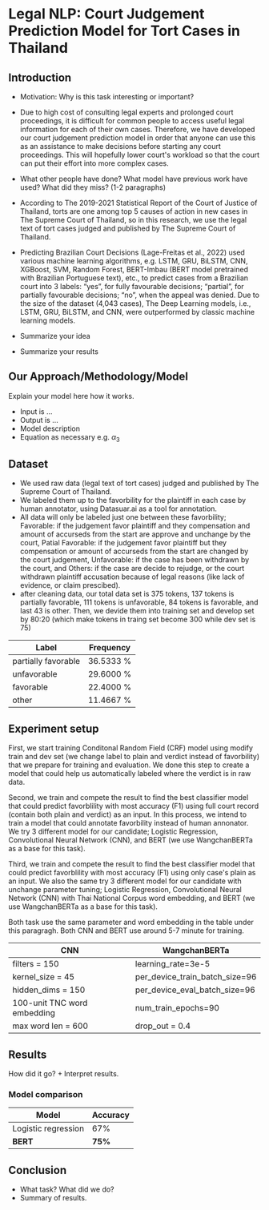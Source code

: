 # Legal NLP: Court Judgement Prediction Model for Tort Cases in Thailand

## Introduction
- Motivation: Why is this task interesting or important? 
- Due to high cost of consulting legal experts and prolonged court proceedings, it is difficult for common people to access useful legal information for each of their own cases. Therefore, we have developed our court judgement prediction model in order that anyone can use this as an assistance to make decisions before starting any court proceedings. This will hopefully lower court's workload so that the court can put their effort into more complex cases.
- What other people have done? What model have previous work have used? What did they miss?  (1-2 paragraphs)
- According to The 2019-2021 Statistical Report of the Court of Justice of Thailand, torts are one among top 5 causes of action in new cases in The Supreme Court of Thailand, so in this research, we use the legal text of tort cases judged and published by The Supreme Court of Thailand.
- Predicting Brazilian Court Decisions (Lage-Freitas et al., 2022) used various machine learning algorithms, e.g. LSTM, GRU, BiLSTM, CNN, XGBoost, SVM, Random Forest, BERT-Imbau (BERT model pretrained with Brazilian Portuguese text), etc., to predict cases from a Brazilian court into 3 labels: “yes”, for fully favourable decisions; “partial”, for partially favourable decisions; “no”, when the appeal was denied. Due to the size of the dataset (4,043 cases), The Deep Learning models, i.e., LSTM, GRU, BiLSTM, and CNN, were outperformed by classic machine learning models.

- Summarize your idea
- Summarize your results

## Our Approach/Methodology/Model 
Explain your model here how it works. 

- Input is ... 
- Output is ...
- Model description 
- Equation as necessary e.g. $\alpha_3$ 

## Dataset
- We used raw data (legal text of tort cases) judged and published by The Supreme Court of Thailand.
- We labeled them up to the favorbility for the plaintiff in each case by human annotator, using Datasuar.ai as a tool for annotation.
- All data will only be labeled just one between these favorbility; Favorable: if the judgement favor plaintiff and they compensation and amount of accurseds from the start are approve and unchange by the court, Patial Favorable: if the judgement favor plaintiff but they compensation or amount of accurseds from the start are changed by the court judgement, Unfavorable: if the case has been withdrawn by the court, and Others: if the case are decide to rejudge, or the court withdrawn plaintiff accusation because of legal reasons (like lack of evidence, or claim prescibed).
- after cleaning data, our total data set is 375 tokens, 137 tokens is partially favorable, 111 tokens is unfavorable, 84 tokens is favorable, and last 43 is other. Then, we devide them into training set and develop set by 80:20 (which make tokens in traing set become 300 while dev set is 75)

| Label | Frequency |
|--------|----------|
| partially favorable | 36.5333 % |
| unfavorable | 29.6000 % |
| favorable | 22.4000 % |
| other | 11.4667 % |

## Experiment setup
First, we start training Conditonal Random Field (CRF) model using modify train and dev set (we change label to plain and verdict instead of favorbility) that we prepare for training and evaluation. We done this step to create a model that could help us automatically labeled where the verdict is in raw data.

Second, we train and compete the result to find the best classifier model that could predict favorblility with most accuracy (F1) using full court record (contain both plain and verdict) as an input. In this process, we intend to train a model that could annotate favorbility instead of human annonator. We try 3 different model for our candidate; Logistic Regression, Convolutional Neural Network (CNN), and BERT (we use WangchanBERTa as a base for this task).
    
Third, we train and compete the result to find the best classifier model that could predict favorblility with most accuracy (F1) using only case's plain as an input. We also the same try 3 different model for our candidate with unchange parameter tuning; Logistic Regression, Convolutional Neural Network (CNN) with Thai National Corpus word embedding, and BERT (we use WangchanBERTa as a base for this task). 

Both task use the same parameter and word embedding in the table under this paragragh. Both CNN and BERT use around 5-7 minute for training.

| CNN | WangchanBERTa |
|----------|---------------|
| filters = 150 | learning_rate=3e-5 |
| kernel_size = 45 | per_device_train_batch_size=96 |
| hidden_dims = 150 | per_device_eval_batch_size=96 |
| 100-unit TNC word embedding | num_train_epochs=90 |
| max word len = 600 | drop_out = 0.4 |

## Results 
How did it go?  + Interpret results. 

### Model comparison
| Model | Accuracy |
|-------|----------|
|Logistic regression | 67%| 
|**BERT** | **75%** | 


## Conclusion
- What task? What did we do? 
- Summary of results.
